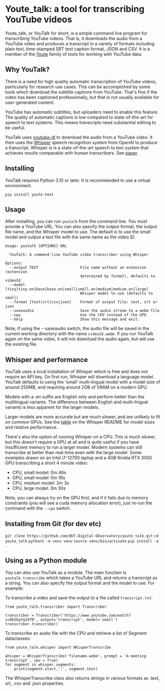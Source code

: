 # Youte_talk: a tool for transcribing YouTube videos

Youte_talk, or YouTalk for short, is a simple command line program for transcribing YouTube videos. That is, it downloads the audio from a YouTube video and produces a transcript in a variety of formats including plain text, time-stamped SRT text caption format, JSON and CSV. It is a member of the [Youte](https://github.com/QUT-Digital-Observatory/youte) family of tools for working with YouTube data.

## Why YouTalk?

There is a need for high quality automatic transcription of YouTube videos, particularly for research use cases. 
This can be accomplished by some tools which download the subtitle captions from YouTube. That's fine if the video has been captioned professionally, but that is not usually available for user-generated content. 

YouTube has automatic subtitles, but uploaders need to enable this feature. The quality of automatic captions is low compared to state-of-the-art for speech to text systems. This means transcripts need substantial editing to be useful.

YouTalk uses [youtube-dl](https://github.com/ytdl-org/youtube-dl) to download the audio from a YouTube video. It then uses the [Whisper](https://github.com/openai/whisper) speech recognition system from OpenAI to produce a transcript. Whisper is is a state-of-the-art speech to text system that achieves results comparable with human transcribers. See [paper](https://arxiv.org/abs/2212.04356). 

## Installing

YouTalk requires Python 3.10 or later. It is recommended to use a virtual environment.

`pip install youte-text`

## Usage

After installing, you can run `youtalk` from the command line. You must provide a YouTube URL. You can also specify the output format, the output file name, and the Whisper model to use. The default is to use the small model and output a text file with the same name as the video ID.

```
Usage: youtalk [OPTIONS] URL

  YouTalk: A command-line YouTube video transcriber using Whisper

Options:
  --output TEXT                   File name without an extension (extension
                                  determined by format), defaults to videoId
  --model [tiny|tiny.en|base|base.en|small|small.en|medium|medium.en|large]
                                  Whisper model to use (defaults to small)
  --format [text|srt|csv|json]    Format of output file: text, srt or json
  --saveaudio                     Save the audio stream to a webm file
  --cpu                           Use the CPU instead of the GPU
  --help                          Show this message and exit.
```

Note, if using the --saveaudio switch, the audio file will be saved in the current working directory with the name `videoId.webm`.
If you run YouTalk again on the same video, it will not download the audio again, but will use the existing file.

## Whisper and performance

YouTalk uses a local installation of Whisper which is free and does not require an API key. 
On first run, Whisper will download a language model. YouTalk defaults to using the 'small' multi-lingual model with a model size of around 250MB, and requiring around 2GB of VRAM on a modern GPU.

Models with a .en suffix are English only and perform better than the multilingual variants. The difference between English and multi-lingual variants is less apparent for the larger models.

Larger models are more accurate but are much slower, and are unlikely to fit on common GPUs. See the [table](https://github.com/openai/whisper) on the Whisper README for model sizes and relative performance.

There's also the option of running Whisper on a CPU. This is much slower, but this doesn't require a GPU at all and is quite useful if you have insufficient memory to run a larger model. Modern systems can still transcribe at better than real-time even with the large model. Some examples drawn on an Intel i7-12700 laptop and a 4GB Nvidia RTX 3050 GPU transcribing a short 4 minute video:

* CPU, small model: 0m 46s
* GPU, small model: 0m 16s
* CPU, medium model: 2m 3s
* CPU, large model: 3m 30s

Note, you can always try on the GPU first, and if it fails due to memory constraints (you will see a cuda memory allocation error), just re-run the command with the `--cpu` switch.

## Installing from Git (for dev etc)

`git clone https://github.com/QUT-Digital-Observatory/youte_talk.git`
`cd youte_talk`
`python3 -m venv venv`
`source venv/bin/activate`
`pip install -e .`

## Using as a Python module

You can also use YouTalk as a module. The main function is `youtalk.transcribe` which takes a YouTube URL and returns a transcript as a string. You can also specify the output format and the model to use. For example:

To transcribe a video and save the output to a file called `transcript.txt`:

```python:
from youte_talk.transcriber import Transcriber

transcriber = Transcriber('https://www.youtube.com/watch?v=9bZkp7q19f0', output='transcript', model='small')
transcriber.transcribe()
```

To transcribe an audio file with the CPU and retrieve a list of Segment dataclasses:

```python:
from youte_talk.whisper import WhisperTranscribe

whisper = WhisperTranscribe('filename.webm', prompt = 'A meeting transcript', cpu = True)
for segment in whisper.segments:
    print(segment.start,':', segment.text)
```

The WhisperTranscribe class also returns strings in various formats as .text, srt, .csv and .json properties.


